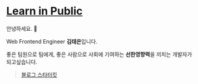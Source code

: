 # [Learn in Public](https://taeny.dev)

안녕하세요. 👋

Web Frontend Engineer **김태은**입니다.

좋은 팀원으로 팀에게, 좋은 사람으로 사회에 기여하는 **선한영향력**을 끼치는 개발자가 되고싶습니다.

> [블로그 스타터킷](https://github.com/transitive-bullshit/nextjs-notion-starter-kit)
